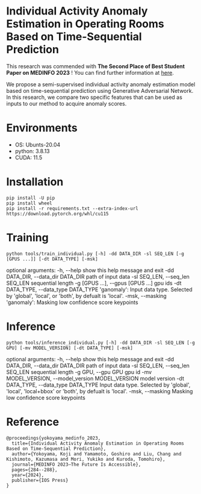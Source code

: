 # Individual Activity Anomaly Estimation in Operating Rooms Based on Time-Sequential Prediction
This research was commended with **The Second Place of Best Student Paper on MEDINFO 2023** ! You can find further information at [here](https://medinfo2023.org/the-international-medical-informatics-association-imia-announces-medinfo-2023-best-paper-winners/).


We propose a semi-supervised individual activity anomaly estimation model based on time-sequential prediction using Generative Adversarial Network.
In this research, we compare two specific features that can be used as inputs to our method to acquire anomaly scores.

# Environments
- OS: Ubunts-20.04
- python: 3.8.13
- CUDA: 11.5

# Installation
```
pip install -U pip
pip install wheel
pip install -r requirements.txt --extra-index-url https://download.pytorch.org/whl/cu115
```


# Training
```
python tools/train_individual.py [-h] -dd DATA_DIR -sl SEQ_LEN [-g [GPUS ...]] [-dt DATA_TYPE] [-msk]
```

optional arguments:
  -h, --help            show this help message and exit
  -dd DATA_DIR, --data_dir DATA_DIR
                        path of input data
  -sl SEQ_LEN, --seq_len SEQ_LEN
                        sequential length
  -g [GPUS ...], --gpus [GPUS ...]
                        gpu ids
  -dt DATA_TYPE, --data_type DATA_TYPE
                        'ganomaly': Input data type. Selected by 'global', 'local', or 'both', by defualt is 'local'.
  -msk, --masking       'ganomaly': Masking low confidence score keypoints


# Inference
```
python tools/inference_individual.py [-h] -dd DATA_DIR -sl SEQ_LEN [-g GPU] [-mv MODEL_VERSION] [-dt DATA_TYPE] [-msk]
```

optional arguments:
  -h, --help            show this help message and exit
  -dd DATA_DIR, --data_dir DATA_DIR
                        path of input data
  -sl SEQ_LEN, --seq_len SEQ_LEN
                        sequential length
  -g GPU, --gpu GPU     gpu id
  -mv MODEL_VERSION, --model_version MODEL_VERSION
                        model version
  -dt DATA_TYPE, --data_type DATA_TYPE
                        Input data type. Selected by 'global', 'local', 'local+bbox' or 'both', by defualt is 'local'.
  -msk, --masking       Masking low confidence score keypoints


# Reference
```
@proceedings{yokoyama_medinfo_2023,
  title={Individual Activity Anomaly Estimation in Operating Rooms Based on Time-Sequential Prediction},
  author={Yokoyama, Koji and Yamamoto, Goshiro and Liu, Chang and Kishimoto, Kazumasa and Mori, Yukiko and Kuroda, Tomohiro},
  journal={MEDINFO 2023—The Future Is Accessible},
  pages={284--288},
  year={2024},
  publisher={IOS Press}
}
```
